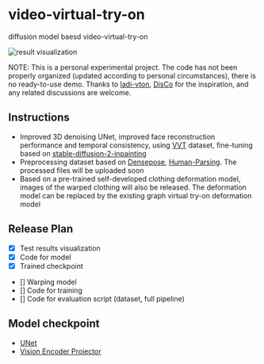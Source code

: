 # video-virtual-try-on

diffusion model baesd video-virtual-try-on

![result visualization](assets/allres1-10.gif)

NOTE: This is a personal experimental project. The code has not been properly organized (updated according to personal circumstances), there is no ready-to-use demo. Thanks to [ladi-vton](https://github.com/miccunifi/ladi-vton), [DisCo](https://github.com/Wangt-CN/DisCo) for the inspiration, and any related discussions are welcome.

## Instructions
- Improved 3D denoising UNet, improved face reconstruction performance and temporal consistency, using [VVT](https://competitions.codalab.org/competitions/23472) dataset, fine-tuning based on [stable-diffusion-2-inpainting](https://huggingface.co/stabilityai/stable-diffusion-2-inpainting)
- Preprocessing dataset based on [Densepose](https://github.com/facebookresearch/detectron2/tree/main/projects/DensePose), [Human-Parsing](https://github.com/GoGoDuck912/Self-Correction-Human-Parsing). The processed files will be uploaded soon
- Based on a pre-trained self-developed clothing deformation model, images of the warped clothing will also be released. The deformation model can be replaced by the existing graph virtual try-on deformation model
## Release Plan
- [x] Test results visualization
- [x] Code for model
- [x] Trained checkpoint
- [] Warping model
- [] Code for training
- [] Code for evaluation script (dataset, full pipeline)

## Model checkpoint
- [UNet](https://drive.google.com/file/d/1-q8B2pe9sWEst4859paJjJyXuPmyh03y/view?usp=drive_link)
- [Vision Encoder Projector](https://drive.google.com/file/d/1lC7XyK9DJw7gt6-66BK1cgv_dX5Pb0-z/view?usp=drive_link)

